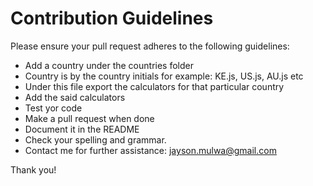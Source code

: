 # Contribution Guidelines

Please ensure your pull request adheres to the following guidelines:

- Add a country under the countries folder
- Country is by the country initials for example: KE.js, US.js, AU.js etc
- Under this file export the calculators for that particular country
- Add the said calculators
- Test yor code
- Make a pull request when done
- Document it in the README
- Check your spelling and grammar.
- Contact me for further assistance: jayson.mulwa@gmail.com

Thank you!
